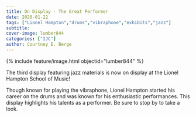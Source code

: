 ```yaml
---
title: On Display - The Great Performer
date: 2020-01-22
tags: ["Lionel Hampton","drums","vibraphone","exhibits","jazz"]
subtitle: 
cover-image: lumber844
categories: ["IJC"]
author: Courtney E. Berge
---
```


{% include feature/image.html objectid="lumber844" %}

The third display featuring jazz materials is now on display at the Lionel Hampton School of Music!

Though known for playing the vibraphone, Lionel Hampton started his career on the drums and was known for his enthusiastic performances. This display highlights his talents as a performer. Be sure to stop by to take a look.